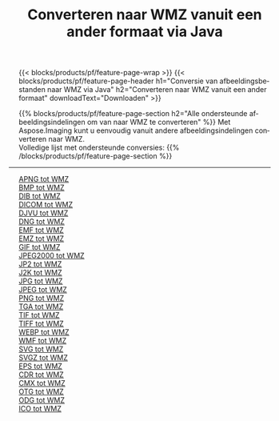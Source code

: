 ﻿---
title: Converteren naar WMZ vanuit een ander formaat via Java 
weight: 3920
url: /nl/java/conversion/to/wmz 
lang: nl
langdirlevel: 2
locales: zh-hans,ja,it,ru,de,es,fr,nl,id,lt,pl,pt,vi,tr,ko,zh-hant,ar,hi,th,sv,cs,uk,he
description: Met behulp van Aspose.Imaging kunt u eenvoudig converteren naar WMZ vanuit een ander formaat
---

{{< blocks/products/pf/feature-page-wrap >}}
{{< blocks/products/pf/feature-page-header h1="Conversie van afbeeldingsbestanden naar WMZ via Java" h2="Converteren naar WMZ vanuit een ander formaat" downloadText="Downloaden" >}}


{{% blocks/products/pf/feature-page-section  h2="Alle ondersteunde afbeeldingsindelingen om van naar WMZ te converteren" %}}
Met Aspose.Imaging kunt u eenvoudig vanuit andere afbeeldingsindelingen converteren naar WMZ.
<br/>
Volledige lijst met ondersteunde conversies:
{{% /blocks/products/pf/feature-page-section %}}
<div class="container-fluid productfamilypage bg-gray">
    <div class="convertypes bg-gray agp-content section">
        <div class="container">
		<hr style="margin-left:-20px;"/>
		<div class="row other-converters">
		    <div class='col-md-2 other-converter remove-lp remove-rp'><a href="/imaging/nl/java/conversion/apng-to-wmz" >APNG tot WMZ</a></div>
<div class='col-md-2 other-converter remove-lp remove-rp'><a href="/imaging/nl/java/conversion/bmp-to-wmz" >BMP tot WMZ</a></div>
<div class='col-md-2 other-converter remove-lp remove-rp'><a href="/imaging/nl/java/conversion/dib-to-wmz" >DIB tot WMZ</a></div>
<div class='col-md-2 other-converter remove-lp remove-rp'><a href="/imaging/nl/java/conversion/dicom-to-wmz" >DICOM tot WMZ</a></div>
<div class='col-md-2 other-converter remove-lp remove-rp'><a href="/imaging/nl/java/conversion/djvu-to-wmz" >DJVU tot WMZ</a></div>
<div class='col-md-2 other-converter remove-lp remove-rp'><a href="/imaging/nl/java/conversion/dng-to-wmz" >DNG tot WMZ</a></div>
<div class='col-md-2 other-converter remove-lp remove-rp'><a href="/imaging/nl/java/conversion/emf-to-wmz" >EMF tot WMZ</a></div>
<div class='col-md-2 other-converter remove-lp remove-rp'><a href="/imaging/nl/java/conversion/emz-to-wmz" >EMZ tot WMZ</a></div>
<div class='col-md-2 other-converter remove-lp remove-rp'><a href="/imaging/nl/java/conversion/gif-to-wmz" >GIF tot WMZ</a></div>
<div class='col-md-2 other-converter remove-lp remove-rp'><a href="/imaging/nl/java/conversion/jpeg2000-to-wmz" >JPEG2000 tot WMZ</a></div>
<div class='col-md-2 other-converter remove-lp remove-rp'><a href="/imaging/nl/java/conversion/jp2-to-wmz" >JP2 tot WMZ</a></div>
<div class='col-md-2 other-converter remove-lp remove-rp'><a href="/imaging/nl/java/conversion/j2k-to-wmz" >J2K tot WMZ</a></div>
<div class='col-md-2 other-converter remove-lp remove-rp'><a href="/imaging/nl/java/conversion/jpg-to-wmz" >JPG tot WMZ</a></div>
<div class='col-md-2 other-converter remove-lp remove-rp'><a href="/imaging/nl/java/conversion/jpeg-to-wmz" >JPEG tot WMZ</a></div>
<div class='col-md-2 other-converter remove-lp remove-rp'><a href="/imaging/nl/java/conversion/png-to-wmz" >PNG tot WMZ</a></div>
<div class='col-md-2 other-converter remove-lp remove-rp'><a href="/imaging/nl/java/conversion/tga-to-wmz" >TGA tot WMZ</a></div>
<div class='col-md-2 other-converter remove-lp remove-rp'><a href="/imaging/nl/java/conversion/tif-to-wmz" >TIF tot WMZ</a></div>
<div class='col-md-2 other-converter remove-lp remove-rp'><a href="/imaging/nl/java/conversion/tiff-to-wmz" >TIFF tot WMZ</a></div>
<div class='col-md-2 other-converter remove-lp remove-rp'><a href="/imaging/nl/java/conversion/webp-to-wmz" >WEBP tot WMZ</a></div>
<div class='col-md-2 other-converter remove-lp remove-rp'><a href="/imaging/nl/java/conversion/wmf-to-wmz" >WMF tot WMZ</a></div>
<div class='col-md-2 other-converter remove-lp remove-rp'><a href="/imaging/nl/java/conversion/svg-to-wmz" >SVG tot WMZ</a></div>
<div class='col-md-2 other-converter remove-lp remove-rp'><a href="/imaging/nl/java/conversion/svgz-to-wmz" >SVGZ tot WMZ</a></div>
<div class='col-md-2 other-converter remove-lp remove-rp'><a href="/imaging/nl/java/conversion/eps-to-wmz" >EPS tot WMZ</a></div>
<div class='col-md-2 other-converter remove-lp remove-rp'><a href="/imaging/nl/java/conversion/cdr-to-wmz" >CDR tot WMZ</a></div>
<div class='col-md-2 other-converter remove-lp remove-rp'><a href="/imaging/nl/java/conversion/cmx-to-wmz" >CMX tot WMZ</a></div>
<div class='col-md-2 other-converter remove-lp remove-rp'><a href="/imaging/nl/java/conversion/otg-to-wmz" >OTG tot WMZ</a></div>
<div class='col-md-2 other-converter remove-lp remove-rp'><a href="/imaging/nl/java/conversion/odg-to-wmz" >ODG tot WMZ</a></div>
<div class='col-md-2 other-converter remove-lp remove-rp'><a href="/imaging/nl/java/conversion/ico-to-wmz" >ICO tot WMZ</a></div>
                </div>
        </div>
    </div>
</div>
<br/>

